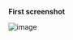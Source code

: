 **First screenshot** 

![image](https://user-images.githubusercontent.com/49791498/81302936-f471ed80-9072-11ea-8f2c-42ce55b3c1c8.png)
